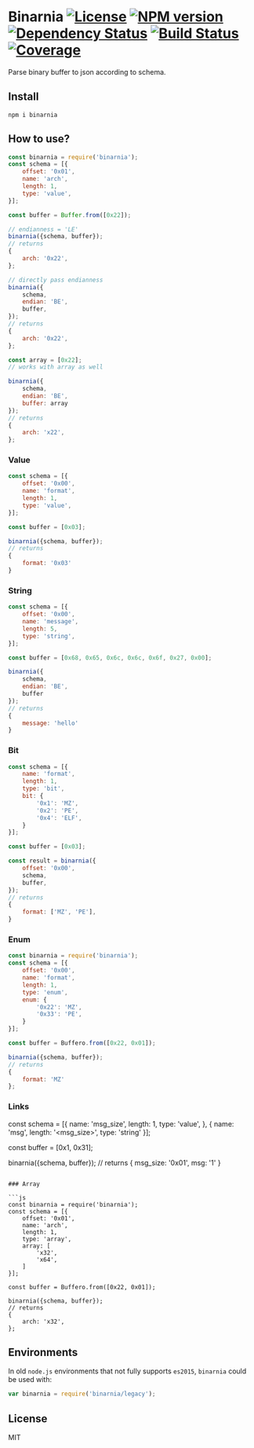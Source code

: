 # Binarnia [![License][LicenseIMGURL]][LicenseURL] [![NPM version][NPMIMGURL]][NPMURL] [![Dependency Status][DependencyStatusIMGURL]][DependencyStatusURL] [![Build Status][BuildStatusIMGURL]][BuildStatusURL] [![Coverage][CoverageIMGURL]][CoverageURL]

Parse binary buffer to json according to schema.

## Install

```
npm i binarnia
```

## How to use?

```js
const binarnia = require('binarnia');
const schema = [{
    offset: '0x01',
    name: 'arch',
    length: 1,
    type: 'value',
}];

const buffer = Buffer.from([0x22]);

// endianness = 'LE'
binarnia({schema, buffer});
// returns
{
    arch: '0x22',
};

// directly pass endianness
binarnia({
    schema,
    endian: 'BE',
    buffer,
});
// returns
{
    arch: '0x22',
};

const array = [0x22];
// works with array as well

binarnia({
    schema,
    endian: 'BE',
    buffer: array
});
// returns
{
    arch: 'x22',
};
```

### Value

```js
const schema = [{
    offset: '0x00',
    name: 'format',
    length: 1,
    type: 'value',
}];

const buffer = [0x03];

binarnia({schema, buffer});
// returns
{
    format: '0x03'
}
```

### String

```js
const schema = [{
    offset: '0x00',
    name: 'message',
    length: 5,
    type: 'string',
}];

const buffer = [0x68, 0x65, 0x6c, 0x6c, 0x6f, 0x27, 0x00];

binarnia({
    schema,
    endian: 'BE',
    buffer
});
// returns
{
    message: 'hello'
}
```

### Bit

```js
const schema = [{
    name: 'format',
    length: 1,
    type: 'bit',
    bit: {
        '0x1': 'MZ',
        '0x2': 'PE',
        '0x4': 'ELF',
    }
}];

const buffer = [0x03];

const result = binarnia({
    offset: '0x00',
    schema,
    buffer,
});
// returns
{
    format: ['MZ', 'PE'],
}
```

### Enum

```js
const binarnia = require('binarnia');
const schema = [{
    offset: '0x00',
    name: 'format',
    length: 1,
    type: 'enum',
    enum: {
        '0x22': 'MZ',
        '0x33': 'PE',
    }
}];

const buffer = Buffero.from([0x22, 0x01]);

binarnia({schema, buffer});
// returns
{
    format: 'MZ'
};
```

### Links
const schema = [{
    name: 'msg_size',
    length: 1,
    type: 'value',
}, {
    name: 'msg',
    length: '<msg_size>',
    type: 'string'
}];

const buffer = [0x1, 0x31];

binarnia({schema, buffer});
// returns
{
    msg_size: '0x01',
    msg: '1'
}
```

### Array

```js
const binarnia = require('binarnia');
const schema = [{
    offset: '0x01',
    name: 'arch',
    length: 1,
    type: 'array',
    array: [
        'x32',
        'x64',
    ]
}];

const buffer = Buffero.from([0x22, 0x01]);

binarnia({schema, buffer});
// returns
{
    arch: 'x32',
};
```

## Environments

In old `node.js` environments that not fully supports `es2015`, `binarnia` could be used with:

```js
var binarnia = require('binarnia/legacy');
```

## License

MIT

[NPMIMGURL]:                https://img.shields.io/npm/v/binarnia.svg?style=flat&longCache=true
[BuildStatusIMGURL]:        https://img.shields.io/travis/coderaiser/binarnia/master.svg?style=flat&longCache=true
[DependencyStatusIMGURL]:   https://img.shields.io/david/coderaiser/binarnia.svg?style=flat&longCache=true
[LicenseIMGURL]:            https://img.shields.io/badge/license-MIT-317BF9.svg?style=flat&longCache=true
[NPMURL]:                   https://npmjs.org/package/binarnia 'npm'
[BuildStatusURL]:           https://travis-ci.org/coderaiser/binarnia  'Build Status'
[DependencyStatusURL]:      https://david-dm.org/coderaiser/binarnia 'Dependency Status'
[LicenseURL]:               https://tldrlegal.com/license/mit-license 'MIT License'

[CoverageURL]:              https://coveralls.io/github/coderaiser/binarnia?branch=master
[CoverageIMGURL]:           https://coveralls.io/repos/coderaiser/binarnia/badge.svg?branch=master&service=github

